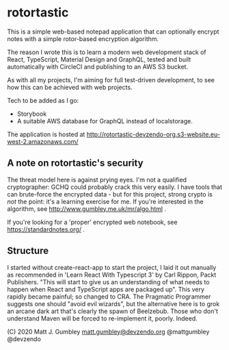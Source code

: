 # rotortastic

This is a simple web-based notepad application that can optionally encrypt notes
with a simple rotor-based encryption algorithm.

The reason I wrote this is to learn a modern web development stack of React,
TypeScript, Material Design and GraphQL, tested and built automatically with
CircleCI and publishing to an AWS S3 bucket.

As with all my projects, I'm aiming for full test-driven development, to see how
this can be achieved with web projects.

Tech to be added as I go:

- Storybook
- A suitable AWS database for GraphQL instead of localstorage.

The application is hosted at http://rotortastic-devzendo-org.s3-website.eu-west-2.amazonaws.com/

## A note on rotortastic's security

The threat model here is against prying eyes. I'm not a qualified cryptographer:
GCHQ could probably crack this very easily. I have tools that can brute-force the
encrypted data - but for this project, strong crypto is _not_ the point: it's a
learning exercise for me. If you're interested in the algorithm, see
http://www.gumbley.me.uk/mr/algo.html .

If you're looking for a 'proper' encrypted web notebook, see https://standardnotes.org/ .

## Structure

I started without create-react-app to start the project, I laid it out manually as
recommended in 'Learn React With Typescript 3' by Carl Rippon, Packt Publishers.
"This will start to give us an understanding of what needs to happen when React and TypeScript apps are packaged up".
This very rapidly became painful; so changed to CRA. The Pragmatic Programmer suggests one should
"avoid evil wizards", but the alternative here is to grok an arcane dark art that's clearly the spawn of
Beelzebub. Those who don't understand Maven will be forced to re-implement it, poorly. Indeed.

(C) 2020 Matt J. Gumbley
matt.gumbley@devzendo.org
@mattgumbley @devzendo
